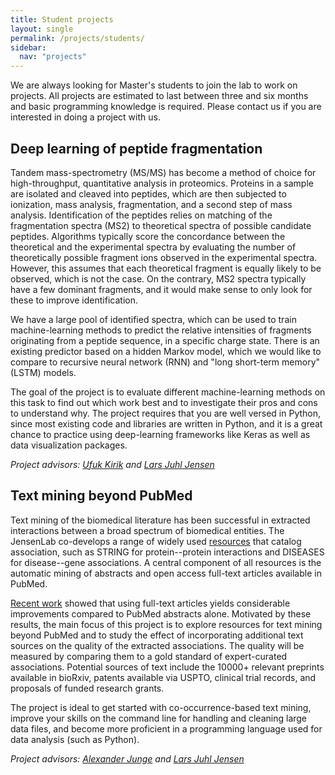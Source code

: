 ```yaml
---
title: Student projects
layout: single
permalink: /projects/students/
sidebar:
  nav: "projects"
---
```

We are always looking for Master's students to join the lab to work on projects. All projects are estimated to last between three and six months and basic programming knowledge is required. Please contact us if you are interested in doing a project with us.

## Deep learning of peptide fragmentation

Tandem mass-spectrometry (MS/MS) has become a method of choice for high-throughput, quantitative analysis in proteomics. Proteins in a sample are isolated and cleaved into peptides, which are then subjected to ionization, mass analysis, fragmentation, and a second step of mass analysis. Identification of the peptides relies on matching of the fragmentation spectra (MS2) to theoretical spectra of possible candidate peptides. Algorithms typically score the concordance between the theoretical and the experimental spectra by evaluating the number of theoretically possible fragment ions observed in the experimental spectra. However, this assumes that each theoretical fragment is equally likely to be observed, which is not the case. On the contrary, MS2 spectra typically have a few dominant fragments, and it would make sense to only look for these to improve identification.

We have a large pool of identified spectra, which can be used to train machine-learning methods to predict the relative intensities of fragments originating from a peptide sequence, in a specific charge state. There is an existing predictor based on a hidden Markov model, which we would like to compare to recursive neural network (RNN) and "long short-term memory" (LSTM) models.

The goal of the project is to evaluate different machine-learning methods on this task to find out which work best and to investigate their pros and cons to understand why. The project requires that you are well versed in Python, since most existing code and libraries are written in Python, and it is a great chance to practice using deep-learning frameworks like Keras as well as data visualization packages.

*Project advisors: [Ufuk Kirik](/people/ufukkirik/) and [Lars Juhl Jensen](/people/larsjuhljensen/)*

## Text mining beyond PubMed

Text mining of the biomedical literature has been successful in extracted interactions between a broad spectrum of biomedical entities. The JensenLab co-develops a range of widely used [resources](/resources/) that catalog association, such as STRING for protein--protein interactions and DISEASES for disease--gene associations. A central component of all resources is the automatic mining of abstracts and open access full-text articles available in PubMed.

[Recent work](https://doi.org/10.1371/journal.pcbi.1005962) showed that using full-text articles yields considerable improvements compared to PubMed abstracts alone. Motivated by these results, the main focus of this project is to explore resources for text mining beyond PubMed and to study the effect of incorporating additional text sources on the quality of the extracted associations. The quality will be measured by comparing them to a gold standard of expert-curated associations. Potential sources of text include the 10000+ relevant preprints available in bioRxiv, patents available via USPTO, clinical trial records, and proposals of funded research grants.

The project is ideal to get started with co-occurrence-based text mining, improve your skills on the command line for handling and cleaning large data files, and become more proficient in a programming language used for data analysis (such as Python).

*Project advisors: [Alexander Junge](/people/alexanderjunge/) and [Lars Juhl Jensen](/people/larsjuhljensen/)*
